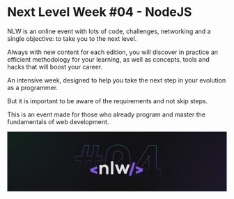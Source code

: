 # Next Level Week #04 - NodeJS

NLW is an online event with lots of code, challenges, networking and a single objective: to take you to the next level.

Always with new content for each edition, you will discover in practice an efficient methodology for your learning, as well as concepts, tools and hacks that will boost your career.

An intensive week, designed to help you take the next step in your evolution as a programmer.

But it is important to be aware of the requirements and not skip steps.

This is an event made for those who already program and master the fundamentals of web development.

[<img width="auto" src="https://raw.githubusercontent.com/MatheusPoliCamilo/MatheusPoliCamilo/main/NLW04_pack_divulgacao_-_Github.png">](https://nextlevelweek.com/)
